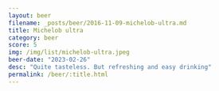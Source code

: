 ```yaml
---
layout: beer
filename: _posts/beer/2016-11-09-michelob-ultra.md
title: Michelob ultra
category: beer
score: 5
img: /img/list/michelob-ultra.jpeg
beer-date: "2023-02-26"
desc: "Quite tasteless. But refreshing and easy drinking"
permalink: /beer/:title.html
---
```

